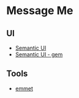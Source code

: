 # Message Me

## UI 

- [Semantic UI](https://semantic-ui.com)
- [Semantic UI - gem](https://github.com/doabit/semantic-ui-sass)

## Tools

- [emmet](https://emmet.io/)
